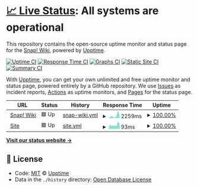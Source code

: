 # [📈 Live Status](https://snapwiki.github.io/SnapWikiUptime): <!--live status--> **All systems are operational**

This repository contains the open-source uptime monitor and status page for the [Snap! Wiki](https://snapwiki.miraheze.org), powered by [Upptime](https://github.com/SnapWikiUptime/SnapWikiUptime).

[![Uptime CI](https://github.com/snapwiki/SnapWikiUptime/workflows/Uptime%20CI/badge.svg)](https://github.com/snapwiki/SnapWikiUptime/actions?query=workflow%3A%22Uptime+CI%22)
[![Response Time CI](https://github.com/snapwiki/SnapWikiUptime/workflows/Response%20Time%20CI/badge.svg)](https://github.com/snapwiki/SnapWikiUptime/actions?query=workflow%3A%22Response+Time+CI%22)
[![Graphs CI](https://github.com/snapwiki/SnapWikiUptime/workflows/Graphs%20CI/badge.svg)](https://github.com/snapwiki/SnapWikiUptime/actions?query=workflow%3A%22Graphs+CI%22)
[![Static Site CI](https://github.com/snapwiki/SnapWikiUptime/workflows/Static%20Site%20CI/badge.svg)](https://github.com/snapwiki/SnapWikiUptime/actions?query=workflow%3A%22Static+Site+CI%22)
[![Summary CI](https://github.com/snapwiki/SnapWikiUptime/workflows/Summary%20CI/badge.svg)](https://github.com/snapwiki/SnapWikiUptime/actions?query=workflow%3A%22Summary+CI%22)

With [Upptime](https://upptime.js.org), you can get your own unlimited and free uptime monitor and status page, powered entirely by a GitHub repository. We use [Issues](https://github.com/snapwiki/SnapWikiUptime/issues) as incident reports, [Actions](https://github.com/snapwiki/SnapWikiUptime/actions) as uptime monitors, and [Pages](https://snapwiki.github.io/SnapWikiUptime) for the status page.

<!--start: status pages-->
<!-- This summary is generated by Upptime (https://github.com/upptime/upptime) -->
<!-- Do not edit this manually, your changes will be overwritten -->
<!-- prettier-ignore -->
| URL | Status | History | Response Time | Uptime |
| --- | ------ | ------- | ------------- | ------ |
| <img alt="" src="https://favicons.githubusercontent.com/snapwiki.miraheze.org" height="13"> [Snap! Wiki](https://snapwiki.miraheze.org) | 🟩 Up | [snap-wiki.yml](https://github.com/snapwiki/SnapWikiUptime/commits/HEAD/history/snap-wiki.yml) | <details><summary><img alt="Response time graph" src="./graphs/snap-wiki/response-time-week.png" height="20"> 2259ms</summary><br><a href="https://snapwiki.github.io/SnapWikiUptime/history/snap-wiki"><img alt="Response time 1291" src="https://img.shields.io/endpoint?url=https%3A%2F%2Fraw.githubusercontent.com%2Fsnapwiki%2FSnapWikiUptime%2FHEAD%2Fapi%2Fsnap-wiki%2Fresponse-time.json"></a><br><a href="https://snapwiki.github.io/SnapWikiUptime/history/snap-wiki"><img alt="24-hour response time 1023" src="https://img.shields.io/endpoint?url=https%3A%2F%2Fraw.githubusercontent.com%2Fsnapwiki%2FSnapWikiUptime%2FHEAD%2Fapi%2Fsnap-wiki%2Fresponse-time-day.json"></a><br><a href="https://snapwiki.github.io/SnapWikiUptime/history/snap-wiki"><img alt="7-day response time 2259" src="https://img.shields.io/endpoint?url=https%3A%2F%2Fraw.githubusercontent.com%2Fsnapwiki%2FSnapWikiUptime%2FHEAD%2Fapi%2Fsnap-wiki%2Fresponse-time-week.json"></a><br><a href="https://snapwiki.github.io/SnapWikiUptime/history/snap-wiki"><img alt="30-day response time 1439" src="https://img.shields.io/endpoint?url=https%3A%2F%2Fraw.githubusercontent.com%2Fsnapwiki%2FSnapWikiUptime%2FHEAD%2Fapi%2Fsnap-wiki%2Fresponse-time-month.json"></a><br><a href="https://snapwiki.github.io/SnapWikiUptime/history/snap-wiki"><img alt="1-year response time 1291" src="https://img.shields.io/endpoint?url=https%3A%2F%2Fraw.githubusercontent.com%2Fsnapwiki%2FSnapWikiUptime%2FHEAD%2Fapi%2Fsnap-wiki%2Fresponse-time-year.json"></a></details> | <details><summary><a href="https://snapwiki.github.io/SnapWikiUptime/history/snap-wiki">100.00%</a></summary><a href="https://snapwiki.github.io/SnapWikiUptime/history/snap-wiki"><img alt="All-time uptime 99.97%" src="https://img.shields.io/endpoint?url=https%3A%2F%2Fraw.githubusercontent.com%2Fsnapwiki%2FSnapWikiUptime%2FHEAD%2Fapi%2Fsnap-wiki%2Fuptime.json"></a><br><a href="https://snapwiki.github.io/SnapWikiUptime/history/snap-wiki"><img alt="24-hour uptime 100.00%" src="https://img.shields.io/endpoint?url=https%3A%2F%2Fraw.githubusercontent.com%2Fsnapwiki%2FSnapWikiUptime%2FHEAD%2Fapi%2Fsnap-wiki%2Fuptime-day.json"></a><br><a href="https://snapwiki.github.io/SnapWikiUptime/history/snap-wiki"><img alt="7-day uptime 100.00%" src="https://img.shields.io/endpoint?url=https%3A%2F%2Fraw.githubusercontent.com%2Fsnapwiki%2FSnapWikiUptime%2FHEAD%2Fapi%2Fsnap-wiki%2Fuptime-week.json"></a><br><a href="https://snapwiki.github.io/SnapWikiUptime/history/snap-wiki"><img alt="30-day uptime 100.00%" src="https://img.shields.io/endpoint?url=https%3A%2F%2Fraw.githubusercontent.com%2Fsnapwiki%2FSnapWikiUptime%2FHEAD%2Fapi%2Fsnap-wiki%2Fuptime-month.json"></a><br><a href="https://snapwiki.github.io/SnapWikiUptime/history/snap-wiki"><img alt="1-year uptime 99.97%" src="https://img.shields.io/endpoint?url=https%3A%2F%2Fraw.githubusercontent.com%2Fsnapwiki%2FSnapWikiUptime%2FHEAD%2Fapi%2Fsnap-wiki%2Fuptime-year.json"></a></details>
| <img alt="" src="https://favicons.githubusercontent.com/snapwiki.github.io" height="13"> [Site](https://snapwiki.github.io) | 🟩 Up | [site.yml](https://github.com/snapwiki/SnapWikiUptime/commits/HEAD/history/site.yml) | <details><summary><img alt="Response time graph" src="./graphs/site/response-time-week.png" height="20"> 93ms</summary><br><a href="https://snapwiki.github.io/SnapWikiUptime/history/site"><img alt="Response time 95" src="https://img.shields.io/endpoint?url=https%3A%2F%2Fraw.githubusercontent.com%2Fsnapwiki%2FSnapWikiUptime%2FHEAD%2Fapi%2Fsite%2Fresponse-time.json"></a><br><a href="https://snapwiki.github.io/SnapWikiUptime/history/site"><img alt="24-hour response time 94" src="https://img.shields.io/endpoint?url=https%3A%2F%2Fraw.githubusercontent.com%2Fsnapwiki%2FSnapWikiUptime%2FHEAD%2Fapi%2Fsite%2Fresponse-time-day.json"></a><br><a href="https://snapwiki.github.io/SnapWikiUptime/history/site"><img alt="7-day response time 93" src="https://img.shields.io/endpoint?url=https%3A%2F%2Fraw.githubusercontent.com%2Fsnapwiki%2FSnapWikiUptime%2FHEAD%2Fapi%2Fsite%2Fresponse-time-week.json"></a><br><a href="https://snapwiki.github.io/SnapWikiUptime/history/site"><img alt="30-day response time 99" src="https://img.shields.io/endpoint?url=https%3A%2F%2Fraw.githubusercontent.com%2Fsnapwiki%2FSnapWikiUptime%2FHEAD%2Fapi%2Fsite%2Fresponse-time-month.json"></a><br><a href="https://snapwiki.github.io/SnapWikiUptime/history/site"><img alt="1-year response time 95" src="https://img.shields.io/endpoint?url=https%3A%2F%2Fraw.githubusercontent.com%2Fsnapwiki%2FSnapWikiUptime%2FHEAD%2Fapi%2Fsite%2Fresponse-time-year.json"></a></details> | <details><summary><a href="https://snapwiki.github.io/SnapWikiUptime/history/site">100.00%</a></summary><a href="https://snapwiki.github.io/SnapWikiUptime/history/site"><img alt="All-time uptime 100.00%" src="https://img.shields.io/endpoint?url=https%3A%2F%2Fraw.githubusercontent.com%2Fsnapwiki%2FSnapWikiUptime%2FHEAD%2Fapi%2Fsite%2Fuptime.json"></a><br><a href="https://snapwiki.github.io/SnapWikiUptime/history/site"><img alt="24-hour uptime 100.00%" src="https://img.shields.io/endpoint?url=https%3A%2F%2Fraw.githubusercontent.com%2Fsnapwiki%2FSnapWikiUptime%2FHEAD%2Fapi%2Fsite%2Fuptime-day.json"></a><br><a href="https://snapwiki.github.io/SnapWikiUptime/history/site"><img alt="7-day uptime 100.00%" src="https://img.shields.io/endpoint?url=https%3A%2F%2Fraw.githubusercontent.com%2Fsnapwiki%2FSnapWikiUptime%2FHEAD%2Fapi%2Fsite%2Fuptime-week.json"></a><br><a href="https://snapwiki.github.io/SnapWikiUptime/history/site"><img alt="30-day uptime 100.00%" src="https://img.shields.io/endpoint?url=https%3A%2F%2Fraw.githubusercontent.com%2Fsnapwiki%2FSnapWikiUptime%2FHEAD%2Fapi%2Fsite%2Fuptime-month.json"></a><br><a href="https://snapwiki.github.io/SnapWikiUptime/history/site"><img alt="1-year uptime 100.00%" src="https://img.shields.io/endpoint?url=https%3A%2F%2Fraw.githubusercontent.com%2Fsnapwiki%2FSnapWikiUptime%2FHEAD%2Fapi%2Fsite%2Fuptime-year.json"></a></details>

<!--end: status pages-->

[**Visit our status website →**](https://snapwiki.github.io/SnapWikiUptime)

## 📄 License

- Code: [MIT](./LICENSE) © [Upptime](https://Upptime.js.org)
- Data in the `./history` directory: [Open Database License](https://opendatacommons.org/licenses/odbl/1-0/)
